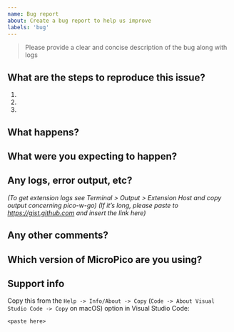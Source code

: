 ```yaml
---
name: Bug report
about: Create a bug report to help us improve
labels: 'bug'
---
```


> Please provide a clear and concise description of the bug along with logs

## What are the steps to reproduce this issue?
1.
2.
3.

## What happens?


## What were you expecting to happen?


## Any logs, error output, etc?
*(To get extension logs see Terminal > Output > Extension Host and copy output concerning pico-w-go)*
*(If it’s long, please paste to https://gist.github.com and insert the link here)*


## Any other comments?


## Which version of MicroPico are you using?


## Support info

Copy this from the `Help -> Info/About -> Copy` (`Code -> About Visual Studio Code -> Copy` on macOS) option in Visual Studio Code:

```
<paste here>
```
